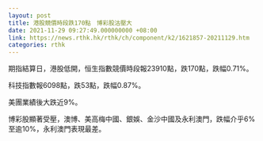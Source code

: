 ```yaml
---
layout: post
title: 港股競價時段跌170點　博彩股沽壓大
date: 2021-11-29 09:27:49.000000000 +08:00
link: https://news.rthk.hk/rthk/ch/component/k2/1621857-20211129.htm
categories: rthk
---
```


期指結算日，港股低開，恒生指數競價時段報23910點，跌170點，跌幅0.71%。

科技指數報6098點，跌53點，跌幅0.87%。

美團業績後大跌近9%。

博彩股顯著受壓，澳博、美高梅中國、銀娛、金沙中國及永利澳門，跌幅介乎6%至逾10%，永利澳門表現最差。
